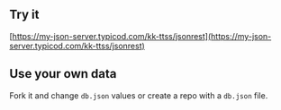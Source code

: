 ## Try it

[https://my-json-server.typicod.com/kk-ttss/jsonrest](https://my-json-server.typicod.com/kk-ttss/jsonrest)

## Use your own data

Fork it and change `db.json` values or create a repo with a `db.json` file.
